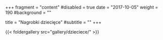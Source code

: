 +++
fragment = "content"
#disabled = true
date = "2017-10-05"
weight = 190
#background = ""

title = "Nagrobki dziecięce"
#subtitle = ""
+++

{{< foldergallery src="gallery/dzieciece/" >}}
